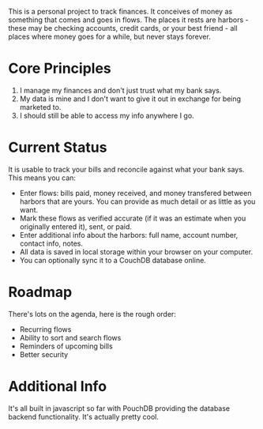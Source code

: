 This is a personal project to track finances. It conceives of money as something that comes and goes in flows. The places it rests are harbors - these may be checking accounts, credit cards, or your best friend - all places where money goes for a while, but never stays forever.

# Core Principles
1. I manage my finances and don't just trust what my bank says.
2. My data is mine and I don't want to give it out in exchange for being marketed to.
3. I should still be able to access my info anywhere I go.

# Current Status
It is usable to track your bills and reconcile against what your bank says. This means you can:
* Enter flows: bills paid, money received, and money transfered between harbors that are yours. You can provide as much detail or as little as you want.
* Mark these flows as verified accurate (if it was an estimate when you originally entered it), sent, or paid.
* Enter additional info about the harbors: full name, account number, contact info, notes.
* All data is saved in local storage within your browser on your computer.
* You can optionally sync it to a CouchDB database online.

# Roadmap
There's lots on the agenda, here is the rough order:
* Recurring flows
* Ability to sort and search flows
* Reminders of upcoming bills
* Better security

# Additional Info
It's all built in javascript so far with PouchDB providing the database backend functionality. It's actually pretty cool.
